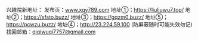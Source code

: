 
兴趣院新地址：
发布页：www.xqy789.com
地址①；https://liuliuwu7.top/
地址②；https://sfsto.buzz/
地址③；https://gqzm0.buzz/
地址⑤；https://pcwzu.buzz/
地址④；http://23.224.59.100 (防屏蔽随时可能失效勿记)
找回邮箱：qiqiwuqi7757@gmail.com

